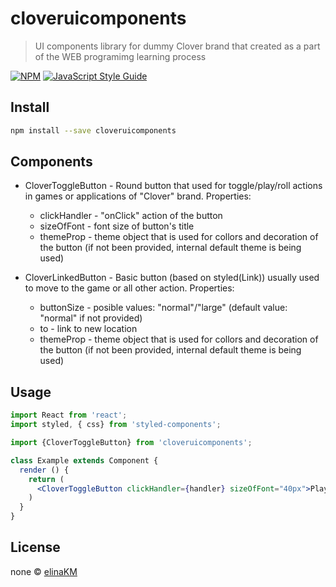 # cloveruicomponents

> UI components library for dummy Clover brand that created as a part of the WEB programimg learning process

[![NPM](https://img.shields.io/npm/v/cloveruipack.svg)](https://www.npmjs.com/package/cloveruipack) [![JavaScript Style Guide](https://img.shields.io/badge/code_style-standard-brightgreen.svg)](https://standardjs.com)

## Install

```bash
npm install --save cloveruicomponents
```
## Components

* CloverToggleButton - Round button that used for toggle/play/roll actions in games or applications of "Clover" brand.
	Properties:
	* clickHandler - "onClick" action of the button
	* sizeOfFont - font size of button's title
	* themeProp - theme object that is used for collors and decoration of the button (if not been provided, internal default theme is being used) 

* CloverLinkedButton - Basic button (based on styled(Link)) usually used to move to the game or all other action.
	Properties:
	* buttonSize - posible values: "normal"/"large" (default value: "normal" if not provided)
	* to - link to new location
	* themeProp - theme object that is used for collors and decoration of the button 
		(if not been provided, internal default theme is being used)  

## Usage

```jsx
import React from 'react';
import styled, { css} from 'styled-components';

import {CloverToggleButton} from 'cloveruicomponents';

class Example extends Component {
  render () {
    return (
	  <CloverToggleButton clickHandler={handler} sizeOfFont="40px">Play</CloverToggleButton>
    )
  }
}
```

## License

none © [elinaKM](https://github.com/elinaKM)
